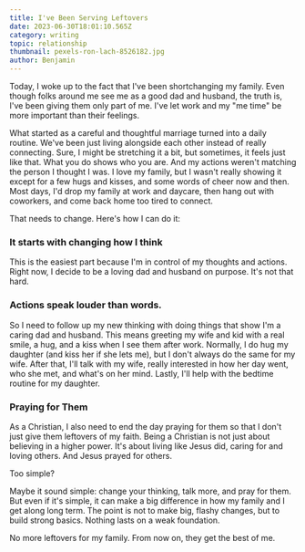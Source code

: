 ```yaml
---
title: I've Been Serving Leftovers
date: 2023-06-30T18:01:10.565Z
category: writing
topic: relationship
thumbnail: pexels-ron-lach-8526182.jpg
author: Benjamin
---
```

Today, I woke up to the fact that I've been shortchanging my family. Even though folks around me see me as a good dad and husband, the truth is, I've been giving them only part of me. I've let work and my "me time" be more important than their feelings.

What started as a careful and thoughtful marriage turned into a daily routine. We've been just living alongside each other instead of really connecting. Sure, I might be stretching it a bit, but sometimes, it feels just like that. What you do shows who you are. And my actions weren't matching the person I thought I was. I love my family, but I wasn't really showing it except for a few hugs and kisses, and some words of cheer now and then. Most days, I'd drop my family at work and daycare, then hang out with coworkers, and come back home too tired to connect.

That needs to change. Here's how I can do it:

### **It starts with changing how I think**

This is the easiest part because I'm in control of my thoughts and actions. Right now, I decide to be a loving dad and husband on purpose. It's not that hard.

### **Actions speak louder than words.** 

So I need to follow up my new thinking with doing things that show I'm a caring dad and husband. This means greeting my wife and kid with a real smile, a hug, and a kiss when I see them after work. Normally, I do hug my daughter (and kiss her if she lets me), but I don't always do the same for my wife. After that, I'll talk with my wife, really interested in how her day went, who she met, and what's on her mind. Lastly, I'll help with the bedtime routine for my daughter.

### **Praying for Them**

As a Christian, I also need to end the day praying for them so that I don't just give them leftovers of my faith. Being a Christian is not just about believing in a higher power. It's about living like Jesus did, caring for and loving others. And Jesus prayed for others.

Too simple?

Maybe it sound simple: change your thinking, talk more, and pray for them. But even if it's simple, it can make a big difference in how my family and I get along long term. The point is not to make big, flashy changes, but to build strong basics. Nothing lasts on a weak foundation.

No more leftovers for my family. From now on, they get the best of me.